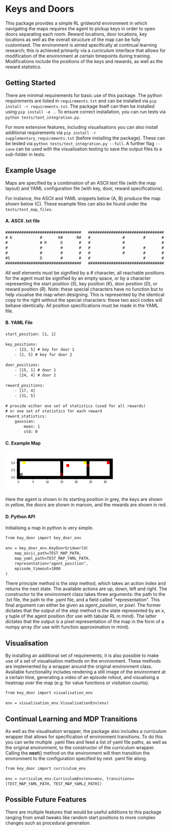 # Keys and Doors

This package provides a simple RL gridworld environment in which navigating the maps requires the agent to pickup keys in order to open doors separating each room. 
Reward locations, door locations, key locations as well as the overall structure of the map can be fully customised. 
The environment is aimed specifically at continual learning research; this is achieved primarily via a _curriculum_ interface that 
allows for modification of the environment at certain timepoints during training. Modifications include the positions of the keys and rewards, as well as the reward statistics. 

## Getting Started

There are minimal requirements for basic use of this package. The python requirements are listed in ```requirements.txt``` and can be installed via ```pip install -r requirements.txt```. The package itself can then be installed using ```pip install -e .```.
To ensure correct installation, you can run tests via ```python tests/test_integration.py```. 

For more extensive features, including visualisations you can also install additional requirements via ```pip install -r supplementary_requirements.txt``` (before installing the package). These can be tested via ```python tests/test_integration.py --full```.
A further flag ```--save``` can be used with the visualisation testing to save the output files to a sub-folder in tests.

## Example Usage

Maps are specified by a combination of an ASCII text file (with the map layout) and YAML configuration file (with key, door, reward specifications).

For instance, the ASCII and YAML snippets below (A, B) produce the map shown below (C). These example files can also be found under the ```tests/test_map_files```.

#### A. ASCII .txt file
```
#################################	#################################
# K            #       K#      R#	#              #        #       #
#              # R      D       #	#              #                #
#              #        #       #	#              #        #       #
#              #        #       #	#              #        #       #
#S             D        #       #	#                       #       #
################################# 	#################################
```

All _wall_ elements must be signified by a _#_ character, all reachable positions for the agent must be signified by an empty space, 
or by a character representing the start position (_S_), key position (_K_), door position (_D_), or reward position (_R_). 
Note: these special characters have no function but to help visualise the map when designing. This is represented by the identical 
copy to the right without the special characters: these two ascii codes will behave identically. All position specifications must be 
made in the YAML file. 

#### B. YAML File
```
start_position: [1, 1]

key_positions:
    - [23, 5] # key for door 1
    - [2, 5] # key for door 2

door_positions:
    - [15, 1] # door 1 
    - [24, 4] # door 2 

reward_positions:
    - [17, 4]
    - [31, 5]

# provide either one set of statistics (used for all rewards)
# or one set of statistics for each reward
reward_statistics:
    gaussian:
        mean: 1
        std: 0
```
#### C. Example Map
![Sample Map](./tests/test_map_files/test_map.png "Title")

Here the agent is shown in its starting position in grey, the keys are shown in yellow, the 
doors are shown in maroon, and the rewards are shown in red.

#### D. Python API

Initialising a map in python is very simple. 

```
from key_door import key_door_env

env = key_door_env.KeyDoorGridworld(
	map_ascii_path=TEST_MAP_PATH,
    map_yaml_path=TEST_MAP_YAML_PATH,
    representation="agent_position",
    episode_timeout=1000
)
```

There principle method is the _step_ method, which takes an action index and returns the next state. 
The available actions are up, down, left and right. The constructor to the environment class takes three arguments: 
the path to the .txt file, the path to the .yaml file, and a field called "representation". This final argument can
either be given as _agent_position_, or _pixel_. The former dictates that the output of the _step_ method is the state represented by an x, y 
tuple of the agent position (for use with tabular RL in mind). 
The latter dictates that the output is a pixel representation of the map in the form of a numpy array (for use with function approximation in mind).

## Visualisation

By installing an additional set of requirements, it is also possible to make use of a set of visualisation methods on the environment. These methods are implemented by a wrapper around the original environment class. Available functionality includes rendering a still image of the environment at a certain time, generating a video of an episode rollout, and visualising a heatmap over the map (e.g. for value functions or visitation counts).

```
from key_door import visualisation_env

env = visualisation_env.VisualisationEnv(env)
```

## Continual Learning and MDP Transitions

As well as the visualisation wrapper, the package also includes a curriculum wrapper that allows for specification of environment transitions. To do this you can write multiple .yaml files and feed a list of yaml file paths, as well as the original environment, to the constructor of the curriculum wrapper. Calling the __next__() method on the environment will then transition the environment to the configuration specified by next .yaml file along.

```
from key_door import curriculum_env

env = curriculum_env.CurriculumEnv(env=env, transitions=[TEST_MAP_YAML_PATH, TEST_MAP_YAML2_PATH])
```

## Possible Future Features

There are multiple features that would be useful additions to this package ranging from small tweaks like random start positions to more complex changes such as procedural generation.